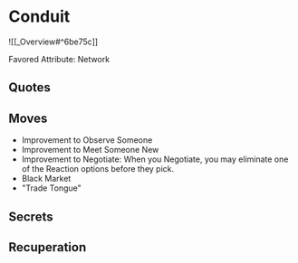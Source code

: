 # Conduit
![[_Overview#^6be75c]]

Favored Attribute: Network

## Quotes

## Moves
- Improvement to Observe Someone
- Improvement to Meet Someone New
- Improvement to Negotiate: When you Negotiate, you may eliminate one of the Reaction options before they pick.
- Black Market
- "Trade Tongue"
## Secrets
## Recuperation